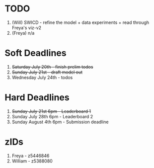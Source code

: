 # TODO

1. (Will) SWICD - refine the model + data experiments + read through Freya's viz-v2
2. (Freya) n/a

# Soft Deadlines

1. ~~Saturday July 20th - finish prelim todos~~
2. ~~Sunday July 21st - draft model out~~
3. Wednesday July 24th - todos

# Hard Deadlines

1. ~~Sunday July 21st 6pm - Leaderboard 1~~
2. Sunday July 28th 6pm - Leaderboard 2
3. Sunday August 4th 6pm - Submission deadline

# zIDs

1. Freya - z5446846
2. William - z5388080